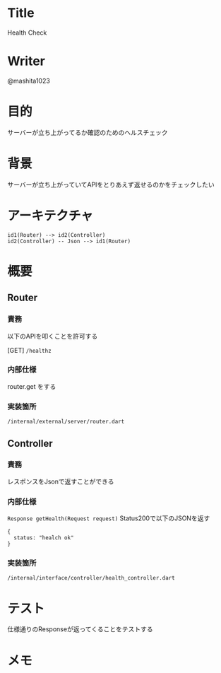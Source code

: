 # Title
Health Check

# Writer
@mashita1023

# 目的
サーバーが立ち上がってるか確認のためのヘルスチェック

# 背景
サーバーが立ち上がっていてAPIをとりあえず返せるのかをチェックしたい

# アーキテクチャ

``` mermaid
id1(Router) --> id2(Controller)
id2(Controller) -- Json --> id1(Router)
```

# 概要
## Router
### 責務
以下のAPIを叩くことを許可する

[GET] `/healthz`

### 内部仕様
router.get をする

### 実装箇所
`/internal/external/server/router.dart`

## Controller
### 責務
レスポンスをJsonで返すことができる

### 内部仕様
`Response getHealth(Request request)`
Status200で以下のJSONを返す

``` 
{
  status: "healch ok"
}
```

### 実装箇所
`/internal/interface/controller/health_controller.dart`

# テスト
仕様通りのResponseが返ってくることをテストする

# メモ

